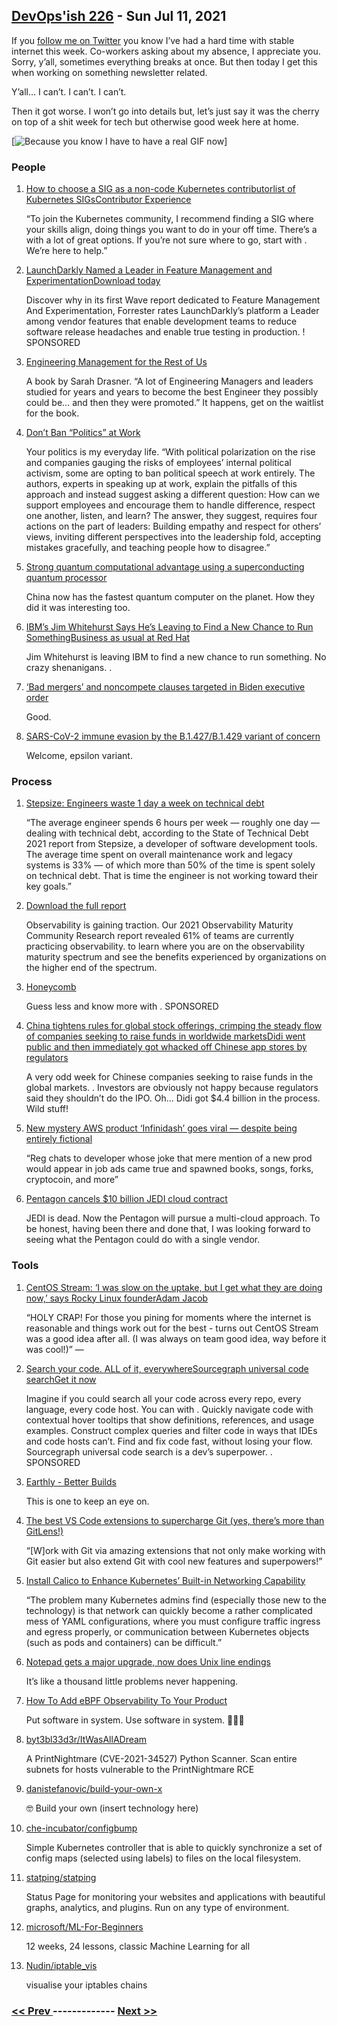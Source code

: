 ## [DevOps'ish 226](https://devopsish.com/226) - Sun Jul 11, 2021

If you <a href="https://twitter.com/ChrisShort">follow me on Twitter</a> you know I’ve had a hard time with stable internet this week. Co-workers asking about my absence, I appreciate you. Sorry, y’all, sometimes everything breaks at once. But then today I get this when working on something newsletter related.

Y’all… I can’t. I can’t. I can’t.

Then it got worse. I won’t go into details but, let’s just say it was the cherry on top of a shit week for tech but otherwise good week here at home.

[<img src="https://d33wubrfki0l68.cloudfront.net/ed3fa659a85f2a8ebf9f48b9a15b0a7ed85e417f/83c01/images/big-bang-theory-guy-throwing-papers.gif" alt="Because you know I have to have a real GIF now"/>]

### People

1. [How to choose a SIG as a non-code Kubernetes contributorlist of Kubernetes SIGsContributor Experience](https://www.kubernetes.dev/blog/2021/07/09/how-to-choose-a-sig-as-a-non-code-kubernetes-contributor/)

    “To join the Kubernetes community, I recommend finding a SIG where your skills align, doing things you want to do in your off time. There’s a  with a lot of great options. If you’re not sure where to go, start with . We’re here to help.”
1. [LaunchDarkly Named a Leader in Feature Management and ExperimentationDownload today](https://learn.launchdarkly.com/forrester-wave/?utm_source=devopsish&utm_medium=news_pod&utm_campaign=21q2-newsletter&utm_content=ebook_forrester_newwave)

    Discover why in its first Wave report dedicated to Feature Management And Experimentation, Forrester rates LaunchDarkly’s platform a Leader among vendor features that enable development teams to reduce software release headaches and enable true testing in production. ! SPONSORED
1. [Engineering Management for the Rest of Us](https://www.engmanagement.dev/)

    A book by Sarah Drasner. “A lot of Engineering Managers and leaders studied for years and years to become the best Engineer they possibly could be… and then they were promoted.” It happens, get on the waitlist for the book.
1. [Don’t Ban “Politics” at Work](https://hbr.org/2021/07/dont-ban-politics-at-work)

    Your politics is my everyday life. “With political polarization on the rise and companies gauging the risks of employees’ internal political activism, some are opting to ban political speech at work entirely. The authors, experts in speaking up at work, explain the pitfalls of this approach and instead suggest asking a different question: How can we support employees and encourage them to handle difference, respect one another, listen, and learn? The answer, they suggest, requires four actions on the part of leaders: Building empathy and respect for others’ views, inviting different perspectives into the leadership fold, accepting mistakes gracefully, and teaching people how to disagree.”
1. [Strong quantum computational advantage using a superconducting quantum processor](https://arxiv.org/pdf/2106.14734.pdf)

    China now has the fastest quantum computer on the planet. How they did it was interesting too.
1. [IBM’s Jim Whitehurst Says He’s Leaving to Find a New Chance to Run SomethingBusiness as usual at Red Hat](https://www.barrons.com/articles/ibm-jim-whitehurst-51625661249)

    Jim Whitehurst is leaving IBM to find a new chance to run something. No crazy shenanigans. .
1. [‘Bad mergers’ and noncompete clauses targeted in Biden executive order](https://arstechnica.com/tech-policy/2021/07/biden-seeks-trustbuster-status-in-push-to-unwind-bad-mergers/)

    Good.
1. [SARS-CoV-2 immune evasion by the B.1.427/B.1.429 variant of concern](https://science.sciencemag.org/content/early/2021/06/30/science.abi7994)

    Welcome, epsilon variant.
### Process

1. [Stepsize: Engineers waste 1 day a week on technical debt](https://venturebeat.com/2021/07/07/stepsize-engineers-waste-1-day-a-week-on-technical-debt/)

    “The average engineer spends 6 hours per week — roughly one day — dealing with technical debt, according to the State of Technical Debt 2021 report from Stepsize, a developer of software development tools. The average time spent on overall maintenance work and legacy systems is 33% — of which more than 50% of the time is spent solely on technical debt. That is time the engineer is not working toward their key goals.”
1. [Download the full report](https://www.honeycomb.io/observability-maturity-community-findings-2021-devopsish/?&utm_source=devopsish&utm_medium=newsletter&utm_campaign=ad&utm_content=devopsish&utm_adgroup=)

    Observability is gaining traction. Our 2021 Observability Maturity Community Research report revealed 61% of teams are currently practicing observability.  to learn where you are on the observability maturity spectrum and see the benefits experienced by organizations on the higher end of the spectrum.
1. [Honeycomb](https://ui.honeycomb.io/signup/?&utm_source=devopsish&utm_medium=newsletter&utm_campaign=ad&utm_content=product-signup)

    Guess less and know more with . SPONSORED
1. [China tightens rules for global stock offerings, crimping the steady flow of companies seeking to raise funds in worldwide marketsDidi went public and then immediately got whacked off Chinese app stores by regulators](https://www.scmp.com/business/china-business/article/3140076/china-tightens-rules-global-stock-offers-crimping-steady)

    A very odd week for Chinese companies seeking to raise funds in the global markets. . Investors are obviously not happy because regulators said they shouldn’t do the IPO. Oh… Didi got $4.4 billion in the process. Wild stuff!
1. [New mystery AWS product ‘Infinidash’ goes viral — despite being entirely fictional](https://www.theregister.com/AMP/2021/07/05/infinidash/)

    “Reg chats to developer whose joke that mere mention of a new prod would appear in job ads came true and spawned books, songs, forks, cryptocoin, and more”
1. [Pentagon cancels $10 billion JEDI cloud contract](https://www.cnbc.com/2021/07/06/pentagon-cancels-10-billion-jedi-cloud-contract.html)

    JEDI is dead. Now the Pentagon will pursue a multi-cloud approach. To be honest, having been there and done that, I was looking forward to seeing what the Pentagon could do with a single vendor.
### Tools

1. [CentOS Stream: ‘I was slow on the uptake, but I get what they are doing now,’ says Rocky Linux founderAdam Jacob](https://www.theregister.com/2021/07/09/centos_stream_greg_kurtzer/)

    “HOLY CRAP! For those you pining for moments where the internet is reasonable and things work out for the best - turns out CentOS Stream was a good idea after all. (I was always on team good idea, way before it was cool!)” —
1. [Search your code. ALL of it, everywhereSourcegraph universal code searchGet it now](https://about.sourcegraph.com/?utm_source=devopsish&utm_medium=text&utm_campaign=try-sourcegraph&utm_content=try-text)

    Imagine if you could search all your code across every repo, every language, every code host. You can with . Quickly navigate code with contextual hover tooltips that show definitions, references, and usage examples. Construct complex queries and filter code in ways that IDEs and code hosts can’t. Find and fix code fast, without losing your flow. Sourcegraph universal code search is a dev’s superpower. . SPONSORED
1. [Earthly - Better Builds](https://earthly.dev/)

    This is one to keep an eye on.
1. [The best VS Code extensions to supercharge Git (yes, there’s more than GitLens!)](https://dev.to/jamieswift90/the-best-vs-code-extensions-to-supercharge-git-yes-there-s-more-than-gitlens-4588)

    “[W]ork with Git via amazing extensions that not only make working with Git easier but also extend Git with cool new features and superpowers!”
1. [Install Calico to Enhance Kubernetes’ Built-in Networking Capability](https://thenewstack.io/install-calico-to-enhance-kubernetes-built-in-networking-capability/)

    “The problem many Kubernetes admins find (especially those new to the technology) is that network can quickly become a rather complicated mess of YAML configurations, where you must configure traffic ingress and egress properly, or communication between Kubernetes objects (such as pods and containers) can be difficult.”
1. [Notepad gets a major upgrade, now does Unix line endings](https://arstechnica.com/gadgets/2018/05/notepad-gets-a-major-upgrade-now-does-unix-line-endings/)

    It’s like a thousand little problems never happening.
1. [How To Add eBPF Observability To Your Product](https://www.brendangregg.com/blog/2021-07-03/how-to-add-bpf-observability.html)

    Put software in system. Use software in system. 🌈🌈🌈
1. [byt3bl33d3r/ItWasAllADream](https://github.com/byt3bl33d3r/ItWasAllADream)

    A PrintNightmare (CVE-2021-34527) Python Scanner. Scan entire subnets for hosts vulnerable to the PrintNightmare RCE
1. [danistefanovic/build-your-own-x](https://github.com/danistefanovic/build-our-own-x)

    🤓 Build your own (insert technology here)
1. [che-incubator/configbump](https://github.com/che-incubator/configbump)

    Simple Kubernetes controller that is able to quickly synchronize a set of config maps (selected using labels) to files on the local filesystem.
1. [statping/statping](https://github.com/statping/statping)

    Status Page for monitoring your websites and applications with beautiful graphs, analytics, and plugins. Run on any type of environment.
1. [microsoft/ML-For-Beginners](https://github.com/microsoft/ML-For-Beginners)

    12 weeks, 24 lessons, classic Machine Learning for all
1. [Nudin/iptable_vis](https://github.com/Nudin/iptable_vis)

    visualise your iptables chains

### [ << Prev ](sreweekly-225.md) ------------- [ Next >> ](sreweekly-227.md)